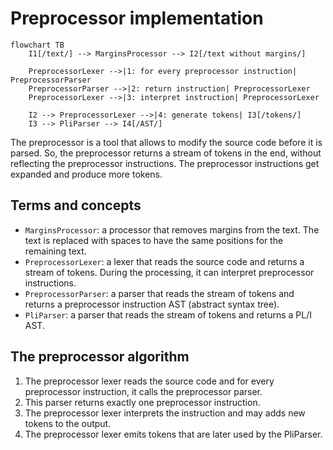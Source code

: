 # Preprocessor implementation

```mermaid
flowchart TB
    I1[/text/] --> MarginsProcessor --> I2[/text without margins/]

    PreprocessorLexer -->|1: for every preprocessor instruction| PreprocessorParser
    PreprocessorParser -->|2: return instruction| PreprocessorLexer
    PreprocessorLexer -->|3: interpret instruction| PreprocessorLexer

    I2 --> PreprocessorLexer -->|4: generate tokens| I3[/tokens/]
    I3 --> PliParser --> I4[/AST/]
```

The preprocessor is a tool that allows to modify the source code before it is parsed. So, the preprocessor returns a stream of tokens in the end, without reflecting the preprocessor instructions. The preprocessor instructions get expanded and produce more tokens.

## Terms and concepts

* `MarginsProcessor`: a processor that removes margins from the text. The text is replaced with spaces to have the same positions for the remaining text.
* `PreprocessorLexer`: a lexer that reads the source code and returns a stream of tokens. During the processing, it can interpret preprocessor instructions.
* `PreprocessorParser`: a parser that reads the stream of tokens and returns a preprocessor instruction AST (abstract syntax tree).
* `PliParser`: a parser that reads the stream of tokens and returns a PL/I AST.

## The preprocessor algorithm

1. The preprocessor lexer reads the source code and for every preprocessor instruction, it calls the preprocessor parser.
2. This parser returns exactly one preprocessor instruction.
3. The preprocessor lexer interprets the instruction and may adds new tokens to the output.
4. The preprocessor lexer emits tokens that are later used by the PliParser.
